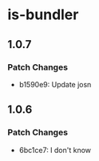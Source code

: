 # is-bundler

## 1.0.7

### Patch Changes

- b1590e9: Update josn

## 1.0.6

### Patch Changes

- 6bc1ce7: I don't know

